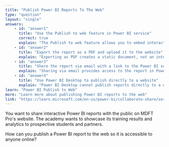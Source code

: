 ```yaml
---
title: "Publish Power BI Reports To The Web"
type: "question"
layout: "single"
answers:
    - id: "answer1"
      title: "Use the Publish to web feature in Power BI service"
      correct: true
      explain: "The Publish to web feature allows you to embed interactive Power BI reports in public websites."
    - id: "answer2"
      title: "Export the report as a PDF and upload it to the website"
      explain: "Exporting as PDF creates a static document, not an interactive report."
    - id: "answer3"
      title: "Share the report via email with a link to the Power BI service"
      explain: "Sharing via email provides access to the report in Power BI, but does not embed it in a public website."
    - id: "answer4"
      title: "Use Power BI Desktop to publish directly to a website"
      explain: "Power BI Desktop cannot publish reports directly to a website."
learn: "Power BI Publish to Web"
more: "Learn more about publishing Power BI reports to the web"
link: "https://learn.microsoft.com/en-us/power-bi/collaborate-share/service-publish-to-web"
---
```

You want to share interactive Power BI reports with the public on MDFT Pro's website. The academy wants to showcase its training results and analytics to prospective students and partners.

How can you publish a Power BI report to the web so it is accessible to anyone online?
